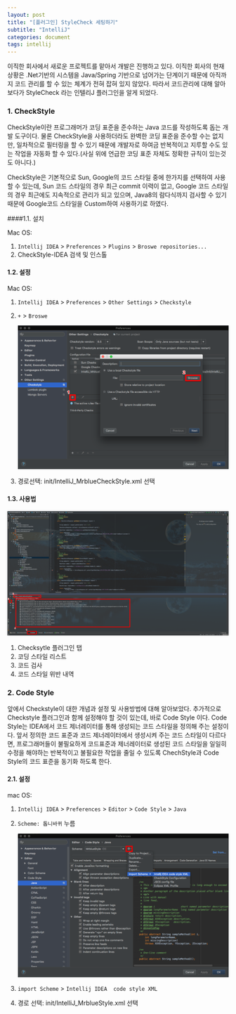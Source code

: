 ```yaml
---
layout: post
title: "[플러그인] StyleCheck 세팅하기"
subtitle: "IntelliJ"
categories: document
tags: intellij
---
```




이직한 회사에서 새로운 프로젝트를 맡아서 개발은 진행하고 있다. 이직한 회사의 현재 상황은 .Net기반의 시스템을 Java/Spring 기반으로 넘어가는 단계이기 때문에 아직까지 코드 관리를 할 수 있는 체계가 전혀 잡혀 있지 않았다. 따라서 코드관리에 대해 알아보다가 StyleCheck 라는 인텔리J 플러그인을 알게 되었다.

### 1. CheckStyle

CheckStyle이란 프로그래머가 코딩 표준을 준수하는 Java 코드를 작성하도록 돕는 개발 도구이다.  물론 CheckStyle을 사용하더라도 완벽한 코딩 표준을 준수할 수는 없지만, 일차적으로 필터링을 할 수 있기 때문에 개발자로 하여금 반복적이고 지루할 수도 있는 작업을 자동화 할 수 있다.(사실 위에 언급한 코딩  표준 자체도 정확한 규칙이 있는것도 아니다.)

CheckStyle은 기본적으로 Sun, Google의 코드 스타일 중에 한가지를 선택하여 사용할 수 있는데, Sun 코드 스타일의 경우 최근 commit 이력이 없고, Google 코드 스타일의 경우 최근에도 지속적으로 관리가 되고 있으며, Java8의 람다식까지 검사할 수 있기 때문에 Google코드 스타일을 Custom하여 사용하기로 하였다.

####1.1. 설치

Mac OS:

1. `Intellij IDEA` > `Preferences` > `Plugins` > `Broswe repositories...` 
2. CheckStyle-IDEA 검색 및 인스톨

#### 1.2. 설정

Mac OS:

1. `Intellij IDEA` > `Preferences` > `Other Settings` > `Checkstyle`

2. `+` > `Broswe`

   ![1](./images/20180119_01_01.png)

3. 경로선택: init/IntelliJ_MrblueCheckStyle.xml 선택

#### 1.3. 사용법

![2](./images/20180119_01_02.png)

1. Checksytle 플러그인  탭
2. 코딩 스타일 리스트
3. 코드 검사
4. 코드 스타일 위반 내역





### 2. Code Style

앞에서 Checkstyle이 대한 개념과 설정 및 사용방법에 대해 알아보았다. 추가적으로 Checkstyle 플러그인과 함께 설정해야 할 것이 있는데, 바로 Code Style 이다. Code Style는 IDEA에서 코드 제너레이터를 통해 생성되는 코드 스타일을 정의해 주는 설정이다. 앞서 정의한 코드 표준과 코드 제너레이터에서 생성시켜 주는 코드 스타일이 다르다면, 프로그래머들이 불필요하게 코드표준과 제너레이터로 생성된 코드 스타일을 일일히 수정을 해야하는 반복적이고 불필요한 작업을 줄일 수 있도록 ChechStyle과 Code Style의 코드 표준을 동기화 하도록 한다.

#### 2.1. 설정

mac OS:

1. `Intellij IDEA` > `Preferences` > `Editor` > `Code Style` > `Java`

2. `Scheme: 톱니바퀴` 누름

   ![3](./images/20180119_01_03.png)

3. `import Scheme` > `Intellij IDEA  code style XML`

4. 경로 선택: init/IntelliJ_MrblueStyle.xml 선택

   ​